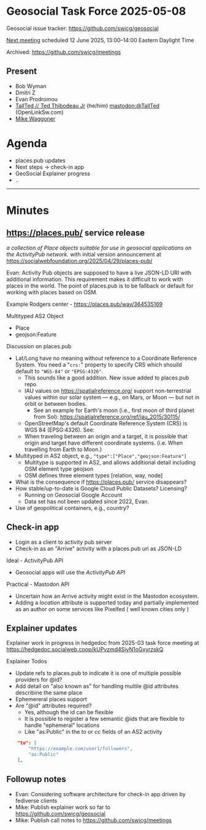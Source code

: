 # Geosocial Task Force 2025-05-08

Geosocial issue tracker: https://github.com/swicg/geosocial

[Next meeting](https://www.w3.org/events/meetings/ed630a3d-7581-4053-9978-75949ad42f2a/#next) scheduled 12 June 2025, 13:00–14:00 Eastern Daylight Time

Archived: https://github.com/swicg/meetings

## Present

* Bob Wyman
* Dmitri Z
* Evan Prodromou
* [TallTed // Ted Thibodeau Jr](https://github.com/TallTed) (he/him) [mastodon:@TallTed](https://mastodon.social/@TallTed) (OpenLinkSw.com)
* [Mike Waggoner](https://herebox.org)

# Agenda

* places.pub updates
* Next steps -> check-in app
* GeoSocial Explainer progress
* ..

---

# Minutes

## https://places.pub/ service release

_a collection of Place objects suitable for use in geosocial applications on the ActivityPub network._ with initial version announcement at https://socialwebfoundation.org/2025/04/29/places-pub/

Evan: Activity Pub objects are supposed to have a live JSON-LD URI with additional information.  This requirement makes it difficult to work with places in the world.  The point of places.pub is to be fallback or default for working with places based on OSM.

Example Rodgers center - https://places.pub/way/364535169

Multityped AS2 Object

* Place
* geojson:Feature

Discussion on places.pub

* Lat/Long have no meaning without reference to a Coordinate Reference System. You need a "`crs:`" property to specify CRS which shouild default to `"WGS-84"` or `"EPSG:4326"`.
  * This sounds like a good addition.  New issue added to places.pub repo
  * IAU values on https://spatialreference.org/ support non-terrestrial values within our solar system — e.g., on Mars, or Moon — but not in orbit or between bodies.
    * See an example for Earth's moon (i.e., first moon of third planet from Sol): https://spatialreference.org/ref/iau_2015/30115/
  * OpenStreetMap's default Coordinate Reference System (CRS) is WGS 84 (EPSG:4326). See: 
  * When traveling between an origin and a target, it is possible that origin and target have different coordinate systems. (i.e. When travelling from Earth to Moon.)
* Multityped in AS2 object, e.g., `"type":["Place","geojson:Feature"]`
  * Multitype is supported in AS2, and allows additional detail including OSM element type geojson
  * OSM defines three element types [relation, way, node]
* What is the consequence if <https://places.pub/> service disappears?
* How stable/up-to-date is Google Cloud Public Datasets?  Licensing?
  * Running on Geosocial Google Account
  * Data set has not been updated since 2022, Evan.
* Use of geopolitical containers, e.g., country?

## Check-in app

* Login as a client to activity pub server
* Check-in as an "Arrive" activity with a places.pub uri as JSON-LD

Ideal - ActivityPub API

* Geosocial apps will use the _ActivityPub API_

Practical - Mastodon API 

* Uncertain how an Arrive activity might exist in the Mastodon ecosystem.
* Adding a _location_ attribute is supported today and partially implemented as an author on some services like Pixelfed ( well known cities only )

## Explainer updates

Explainer work in progress in hedgedoc from 2025-03 task force meeting at https://hedgedoc.socialweb.coop/kUPvzmd4SjyN1oGxyrzskQ

Explainer Todos
* Update refs to places.pub to indicate it is one of multiple possible providers for @id?
* Add detail on "also known as" for handling multile @id attributes describine the same place
* Ephemereral places support
* Are "@id" attributes required?
  * Yes, although the id can be flexible
  * It is possible to register a few semantic @ids that are flexible to handle "ephemeral" locations
  * Like "as:Public" in the _to_ or _cc_ fields of an AS2 activity

```json
    "to": [
        "https://example.com/user1/followers",
        "as:Public"
    ],
```

## Followup notes

* Evan: Considering software architecture for check-in app driven by fediverse clients
* Mike: Publish explainer work so far to https://github.com/swicg/geosocial
* Mike: Publish call notes to https://github.com/swicg/meetings